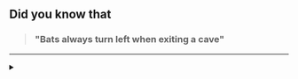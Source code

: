 ## Did you know that

<h3>
  <blockquote>
<!--START_SECTION:debris-->                                                                                                                                                                                                                                                                                                                                                      
"Bats always turn left when exiting a cave"
<!--END_SECTION:debris-->
  </blockquote>
</h3>

-----

<details>
  <summary></summary>

<img src="https://github-readme-stats.vercel.app/api?show_icons=true&hide=issues&username=ekickx"> <img src="https://github-readme-stats.vercel.app/api/top-langs/?layout=compact&username=ekickx">

</details>
